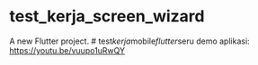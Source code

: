 # test_kerja_screen_wizard

A new Flutter project.
#   t e s t _ k e r j a _ m o b i l e _ f l u t t e r _ s e r u 
 
 demo aplikasi: https://youtu.be/vuupo1uRwQY
